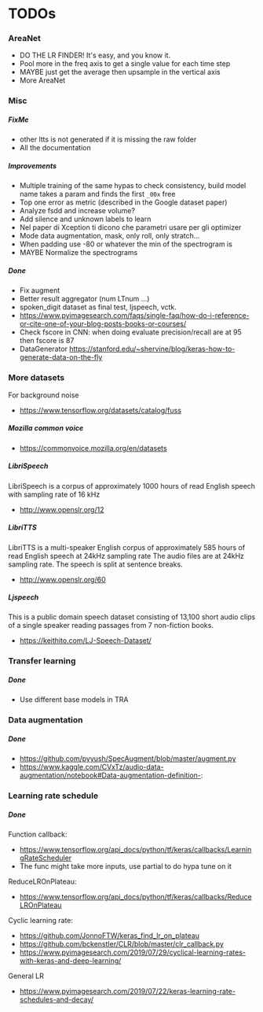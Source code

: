 # TODOs

### AreaNet

* DO THE LR FINDER! It's easy, and you know it.
* Pool more in the freq axis to get a single value for each time step
* MAYBE just get the average then upsample in the vertical axis
* More AreaNet

### Misc

##### FixMe

* other ltts is not generated if it is missing the raw folder
* All the documentation

##### Improvements

* Multiple training of the same hypas to check consistency, build model name takes a param and finds the first `_00x` free
* Top one error as metric (described in the Google dataset paper)
* Analyze fsdd and increase volume?
* Add silence and unknown labels to learn
* Nel paper di Xception ti dicono che parametri usare per gli optimizer
* Mode data augmentation, mask, only roll, only stratch...
* When padding use -80 or whatever the min of the spectrogram is
* MAYBE Normalize the spectrograms

##### Done

* Fix augment
* Better result aggregator (num LTnum ...)
* spoken\_digit dataset as final test, ljspeech, vctk.
* https://www.pyimagesearch.com/faqs/single-faq/how-do-i-reference-or-cite-one-of-your-blog-posts-books-or-courses/
* Check fscore in CNN: when doing evaluate precision/recall are at 95 then fscore is 87
* DataGenerator https://stanford.edu/~shervine/blog/keras-how-to-generate-data-on-the-fly

### More datasets

For background noise

* https://www.tensorflow.org/datasets/catalog/fuss

##### Mozilla common voice

* https://commonvoice.mozilla.org/en/datasets

##### LibriSpeech

LibriSpeech is a corpus of approximately 1000 hours of read English speech with sampling rate of 16 kHz

* http://www.openslr.org/12

##### LibriTTS

LibriTTS is a multi-speaker English corpus of approximately 585 hours of read English speech at 24kHz sampling rate
The audio files are at 24kHz sampling rate. The speech is split at sentence breaks.

* http://www.openslr.org/60

##### Ljspeech

This is a public domain speech dataset consisting of 13,100 short audio clips of a single speaker reading passages from 7 non-fiction books.

* https://keithito.com/LJ-Speech-Dataset/

### Transfer learning

##### Done

* Use different base models in TRA

### Data augmentation

##### Done

* https://github.com/pyyush/SpecAugment/blob/master/augment.py
* https://www.kaggle.com/CVxTz/audio-data-augmentation/notebook#Data-augmentation-definition-:

### Learning rate schedule

##### Done

Function callback:

* https://www.tensorflow.org/api_docs/python/tf/keras/callbacks/LearningRateScheduler
* The func might take more inputs, use partial to do hypa tune on it

ReduceLROnPlateau:

* https://www.tensorflow.org/api_docs/python/tf/keras/callbacks/ReduceLROnPlateau

Cyclic learning rate:

* https://github.com/JonnoFTW/keras_find_lr_on_plateau
* https://github.com/bckenstler/CLR/blob/master/clr_callback.py
* https://www.pyimagesearch.com/2019/07/29/cyclical-learning-rates-with-keras-and-deep-learning/

General LR

* https://www.pyimagesearch.com/2019/07/22/keras-learning-rate-schedules-and-decay/
